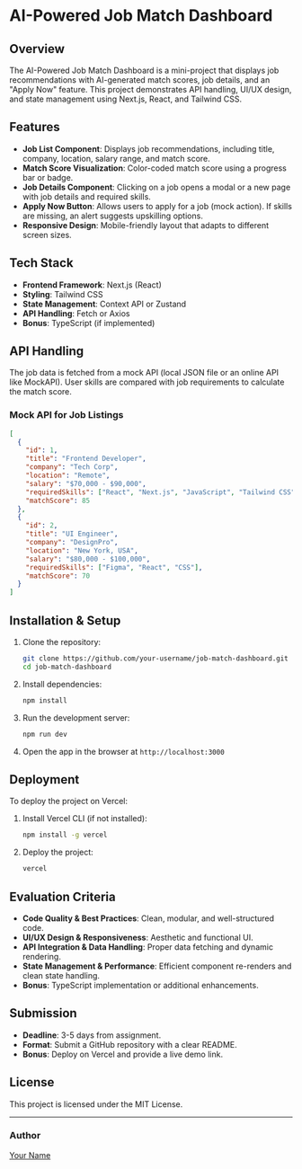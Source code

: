 # AI-Powered Job Match Dashboard

## Overview
The AI-Powered Job Match Dashboard is a mini-project that displays job recommendations with AI-generated match scores, job details, and an "Apply Now" feature. This project demonstrates API handling, UI/UX design, and state management using Next.js, React, and Tailwind CSS.

## Features
- **Job List Component**: Displays job recommendations, including title, company, location, salary range, and match score.
- **Match Score Visualization**: Color-coded match score using a progress bar or badge.
- **Job Details Component**: Clicking on a job opens a modal or a new page with job details and required skills.
- **Apply Now Button**: Allows users to apply for a job (mock action). If skills are missing, an alert suggests upskilling options.
- **Responsive Design**: Mobile-friendly layout that adapts to different screen sizes.

## Tech Stack
- **Frontend Framework**: Next.js (React)
- **Styling**: Tailwind CSS
- **State Management**: Context API or Zustand
- **API Handling**: Fetch or Axios
- **Bonus**: TypeScript (if implemented)

## API Handling
The job data is fetched from a mock API (local JSON file or an online API like MockAPI). User skills are compared with job requirements to calculate the match score.

### Mock API for Job Listings
```json
[
  {
    "id": 1,
    "title": "Frontend Developer",
    "company": "Tech Corp",
    "location": "Remote",
    "salary": "$70,000 - $90,000",
    "requiredSkills": ["React", "Next.js", "JavaScript", "Tailwind CSS"],
    "matchScore": 85
  },
  {
    "id": 2,
    "title": "UI Engineer",
    "company": "DesignPro",
    "location": "New York, USA",
    "salary": "$80,000 - $100,000",
    "requiredSkills": ["Figma", "React", "CSS"],
    "matchScore": 70
  }
]
```

## Installation & Setup
1. Clone the repository:
   ```sh
   git clone https://github.com/your-username/job-match-dashboard.git
   cd job-match-dashboard
   ```
2. Install dependencies:
   ```sh
   npm install
   ```
3. Run the development server:
   ```sh
   npm run dev
   ```
4. Open the app in the browser at `http://localhost:3000`

## Deployment
To deploy the project on Vercel:
1. Install Vercel CLI (if not installed):
   ```sh
   npm install -g vercel
   ```
2. Deploy the project:
   ```sh
   vercel
   ```

## Evaluation Criteria
- **Code Quality & Best Practices**: Clean, modular, and well-structured code.
- **UI/UX Design & Responsiveness**: Aesthetic and functional UI.
- **API Integration & Data Handling**: Proper data fetching and dynamic rendering.
- **State Management & Performance**: Efficient component re-renders and clean state handling.
- **Bonus**: TypeScript implementation or additional enhancements.

## Submission
- **Deadline**: 3-5 days from assignment.
- **Format**: Submit a GitHub repository with a clear README.
- **Bonus**: Deploy on Vercel and provide a live demo link.

## License
This project is licensed under the MIT License.

---

### Author
[Your Name](https://github.com/your-username)


